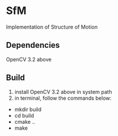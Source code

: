 # SfM
Implementation of Structure of Motion

## Dependencies
OpenCV 3.2 above

## Build
1. install OpenCV 3.2 above in system path
2. in terminal, follow the commands below:
 - mkdir build
 - cd build
 - cmake ..
 - make



